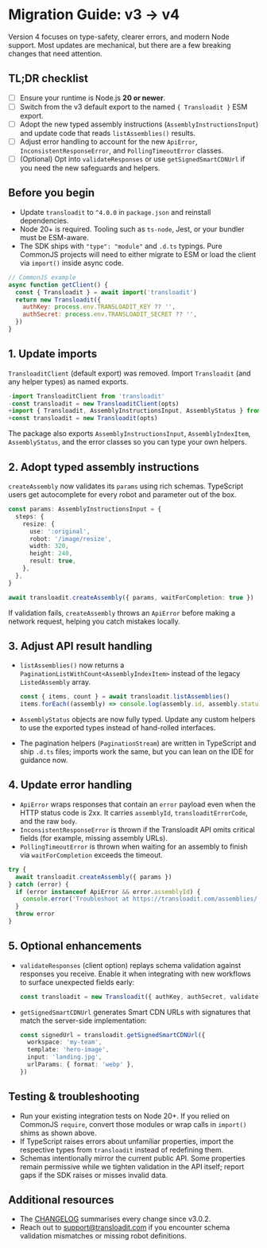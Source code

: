 # Migration Guide: v3 → v4

Version 4 focuses on type-safety, clearer errors, and modern Node support. Most updates are mechanical, but there are a few breaking changes that need attention.

## TL;DR checklist

- [ ] Ensure your runtime is Node.js **20 or newer**.
- [ ] Switch from the v3 default export to the named `{ Transloadit }` ESM export.
- [ ] Adopt the new typed assembly instructions (`AssemblyInstructionsInput`) and update code that reads `listAssemblies()` results.
- [ ] Adjust error handling to account for the new `ApiError`, `InconsistentResponseError`, and `PollingTimeoutError` classes.
- [ ] (Optional) Opt into `validateResponses` or use `getSignedSmartCDNUrl` if you need the new safeguards and helpers.

## Before you begin

- Update `transloadit` to `^4.0.0` in `package.json` and reinstall dependencies.
- Node 20+ is required. Tooling such as `ts-node`, Jest, or your bundler must be ESM-aware.
- The SDK ships with `"type": "module"` and `.d.ts` typings. Pure CommonJS projects will need to either migrate to ESM or load the client via `import()` inside async code.

```js
// CommonJS example
async function getClient() {
  const { Transloadit } = await import('transloadit')
  return new Transloadit({
    authKey: process.env.TRANSLOADIT_KEY ?? '',
    authSecret: process.env.TRANSLOADIT_SECRET ?? '',
  })
}
```

## 1. Update imports

`TransloaditClient` (default export) was removed. Import `Transloadit` (and any helper types) as named exports.

```ts
-import TransloaditClient from 'transloadit'
-const transloadit = new TransloaditClient(opts)
+import { Transloadit, AssemblyInstructionsInput, AssemblyStatus } from 'transloadit'
+const transloadit = new Transloadit(opts)
```

The package also exports `AssemblyInstructionsInput`, `AssemblyIndexItem`, `AssemblyStatus`, and the error classes so you can type your own helpers.

## 2. Adopt typed assembly instructions

`createAssembly` now validates its `params` using rich schemas. TypeScript users get autocomplete for every robot and parameter out of the box.

```ts
const params: AssemblyInstructionsInput = {
  steps: {
    resize: {
      use: ':original',
      robot: '/image/resize',
      width: 320,
      height: 240,
      result: true,
    },
  },
}

await transloadit.createAssembly({ params, waitForCompletion: true })
```

If validation fails, `createAssembly` throws an `ApiError` before making a network request, helping you catch mistakes locally.

## 3. Adjust API result handling

- `listAssemblies()` now returns a `PaginationListWithCount<AssemblyIndexItem>` instead of the legacy `ListedAssembly` array.

  ```ts
  const { items, count } = await transloadit.listAssemblies()
  items.forEach((assembly) => console.log(assembly.id, assembly.status))
  ```

- `AssemblyStatus` objects are now fully typed. Update any custom helpers to use the exported types instead of hand-rolled interfaces.
- The pagination helpers (`PaginationStream`) are written in TypeScript and ship `.d.ts` files; imports work the same, but you can lean on the IDE for guidance now.

## 4. Update error handling

- `ApiError` wraps responses that contain an `error` payload even when the HTTP status code is 2xx. It carries `assemblyId`, `transloaditErrorCode`, and the raw `body`.
- `InconsistentResponseError` is thrown if the Transloadit API omits critical fields (for example, missing assembly URLs).
- `PollingTimeoutError` is thrown when waiting for an assembly to finish via `waitForCompletion` exceeds the timeout.

```ts
try {
  await transloadit.createAssembly({ params })
} catch (error) {
  if (error instanceof ApiError && error.assemblyId) {
    console.error('Troubleshoot at https://transloadit.com/assemblies/' + error.assemblyId)
  }
  throw error
}
```

## 5. Optional enhancements

- `validateResponses` (client option) replays schema validation against responses you receive. Enable it when integrating with new workflows to surface unexpected fields early:

  ```ts
  const transloadit = new Transloadit({ authKey, authSecret, validateResponses: true })
  ```

- `getSignedSmartCDNUrl` generates Smart CDN URLs with signatures that match the server-side implementation:

  ```ts
  const signedUrl = transloadit.getSignedSmartCDNUrl({
    workspace: 'my-team',
    template: 'hero-image',
    input: 'landing.jpg',
    urlParams: { format: 'webp' },
  })
  ```

## Testing & troubleshooting

- Run your existing integration tests on Node 20+. If you relied on CommonJS `require`, convert those modules or wrap calls in `import()` shims as shown above.
- If TypeScript raises errors about unfamiliar properties, import the respective types from `transloadit` instead of redefining them.
- Schemas intentionally mirror the current public API. Some properties remain permissive while we tighten validation in the API itself; report gaps if the SDK raises or misses invalid data.

## Additional resources

- The [CHANGELOG](./CHANGELOG.md) summarises every change since v3.0.2.
- Reach out to support@transloadit.com if you encounter schema validation mismatches or missing robot definitions.
